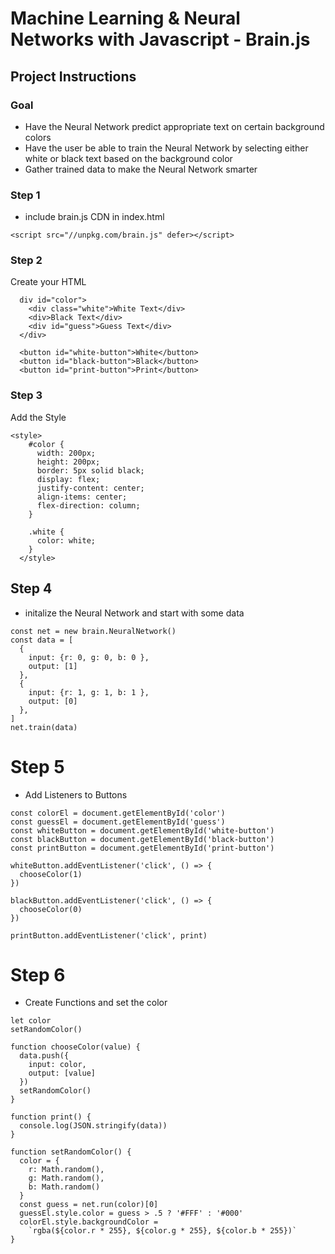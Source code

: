 # Machine Learning & Neural Networks with Javascript - Brain.js
## Project Instructions
### Goal
- Have the Neural Network predict appropriate text on certain background colors
- Have the user be able to train the Neural Network by selecting either white or black text based on the background color
- Gather trained data to make the Neural Network smarter
### Step 1
- include brain.js CDN in index.html 
```
<script src="//unpkg.com/brain.js" defer></script>
```
### Step 2
Create your HTML
```
  div id="color">
    <div class="white">White Text</div>
    <div>Black Text</div>
    <div id="guess">Guess Text</div>
  </div>

  <button id="white-button">White</button>
  <button id="black-button">Black</button>
  <button id="print-button">Print</button>
```
### Step 3
Add the Style
```
<style>
    #color {
      width: 200px;
      height: 200px;
      border: 5px solid black;
      display: flex;
      justify-content: center;
      align-items: center;
      flex-direction: column;
    }

    .white {
      color: white;
    }
  </style>
```
## Step 4
- initalize the Neural Network and start with some data
``` 
const net = new brain.NeuralNetwork()
const data = [
  {
    input: {r: 0, g: 0, b: 0 },
    output: [1]
  },
  {
    input: {r: 1, g: 1, b: 1 },
    output: [0]
  },
]
net.train(data)
```
# Step 5
- Add Listeners to Buttons
```
const colorEl = document.getElementById('color')
const guessEl = document.getElementById('guess')
const whiteButton = document.getElementById('white-button')
const blackButton = document.getElementById('black-button')
const printButton = document.getElementById('print-button')

whiteButton.addEventListener('click', () => {
  chooseColor(1)
})

blackButton.addEventListener('click', () => {
  chooseColor(0)
})

printButton.addEventListener('click', print)

```
# Step 6
- Create Functions and set the color
```
let color
setRandomColor()

function chooseColor(value) {
  data.push({
    input: color,
    output: [value]
  })
  setRandomColor()
}

function print() {
  console.log(JSON.stringify(data))
}

function setRandomColor() {
  color = {
    r: Math.random(),
    g: Math.random(),
    b: Math.random()
  }
  const guess = net.run(color)[0]
  guessEl.style.color = guess > .5 ? '#FFF' : '#000'
  colorEl.style.backgroundColor = 
    `rgba(${color.r * 255}, ${color.g * 255}, ${color.b * 255})`
}
```